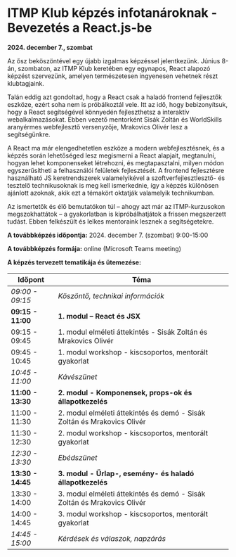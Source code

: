 # ITMP Klub képzés infotanároknak - Bevezetés a React.js-be

**2024. december 7., szombat**

Az ősz beköszöntével egy újabb izgalmas képzéssel jelentkezünk. Június 8-án, szombaton, az ITMP Klub keretében egy egynapos, React alapozó képzést szervezünk, amelyen természetesen ingyenesen vehetnek részt klubtagjaink.

Talán eddig azt gondoltad, hogy a React csak a haladó frontend fejlesztők eszköze, ezért soha nem is próbálkoztál vele. Itt az idő, hogy bebizonyítsuk, hogy a React segítségével könnyedén fejleszthetsz a interaktív webalkalmazásokat. Ebben vezető mentorként Sisák Zoltán és WorldSkills aranyérmes webfejlesztő versenyzője, Mrakovics Olivér lesz a segítségünkre.

A React ma már elengedhetetlen eszköze a modern webfejlesztésnek, és a képzés során lehetőséged lesz megismerni a React alapjait, megtanulni, hogyan lehet komponenseket létrehozni, és megtapasztalni, milyen módon egyszerűsítheti a felhasználói felületek fejlesztését.  A frontend fejlesztésre használható JS keretrendszerek valamelyikével a szoftverfejlesztlesztő- és tesztelő technikusoknak is meg kell ismerkednie, így a képzés különösen ajánlott azoknak, akik ezt a témakört oktatják valamelyik technikumban.

Az ismertetők és élő bemutatókon túl – ahogy azt már az ITMP-kurzusokon megszokhattátok – a gyakorlatban is kipróbálhatjátok a frissen megszerzett tudást. Ebben felkészült és lelkes mentoraink lesznek a segítségetekre.

**A továbbképzés időpontja:** 2024. december 7. (szombat) 9:00-15:00

**A továbbképzés formája:** online (Microsoft Teams meeting)

**A képzés tervezett tematikája és ütemezése:**

| Időpont           | Téma                                                     |
| ----------------- | -------------------------------------------------------- |
| _09:00 - 09:15_   | _Köszöntő, technikai információk_                        |
| **09:15 - 11:00** | **1. modul – React és JSX**                              |
| 09:15 - 09:45     | 1. modul elméleti áttekintés - Sisák Zoltán és Mrakovics Olivér          |
| 09:45 - 10:45     | 1. modul workshop - kiscsoportos, mentorált gyakorlat    |
| _10:45 - 11:00_   | _Kávészünet_                                             |
| **11:00 - 13:30** | **2. modul - Komponensek, props-ok és állapotkezelés**                   |
| 11:00 - 11:30     | 2. modul elméleti áttekintés és demó - Sisák Zoltán és Mrakovics Olivér  |
| 11:30 - 12:30     | 2. modul workshop - kiscsoportos, mentorált gyakorlat    |
| _12:30 - 13:30_   | _Ebédszünet_                                             |
| **13:30 - 14:45** | **3. modul - Űrlap-, esemény- és haladó állapotkezelés**            |
| 13:30 - 14:00     | 3. modul elméleti áttekintés és demó - Sisák Zoltán és Mrakovics Olivér  |
| 14:00 - 14:45     | 3. modul workshop - kiscsoportos, mentorált gyakorlat    |
| _14:45 - 15:00_   | _Kérdések és válaszok, napzárás_                         |
